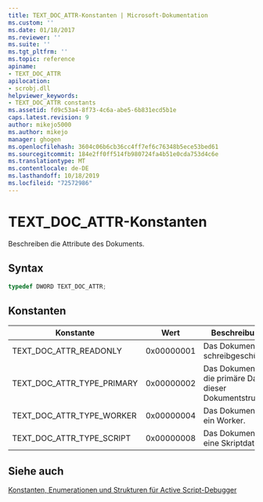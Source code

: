 ```yaml
---
title: TEXT_DOC_ATTR-Konstanten | Microsoft-Dokumentation
ms.custom: ''
ms.date: 01/18/2017
ms.reviewer: ''
ms.suite: ''
ms.tgt_pltfrm: ''
ms.topic: reference
apiname:
- TEXT_DOC_ATTR
apilocation:
- scrobj.dll
helpviewer_keywords:
- TEXT_DOC_ATTR constants
ms.assetid: fd9c53a4-8f73-4c6a-abe5-6b831ecd5b1e
caps.latest.revision: 9
author: mikejo5000
ms.author: mikejo
manager: ghogen
ms.openlocfilehash: 3604c06b6cb36cc4ff7ef6c76348b5ece53bed61
ms.sourcegitcommit: 184e2ff0ff514fb980724fa4b51e0cda753d4c6e
ms.translationtype: MT
ms.contentlocale: de-DE
ms.lasthandoff: 10/18/2019
ms.locfileid: "72572986"
---
```

# <a name="text_doc_attr-constants"></a>TEXT_DOC_ATTR-Konstanten
Beschreiben die Attribute des Dokuments.  
  
## <a name="syntax"></a>Syntax  
  
```cpp
typedef DWORD TEXT_DOC_ATTR;  
```  
  
## <a name="constants"></a>Konstanten  
  
|Konstante|Wert|Beschreibung|  
|--------------|-----------|-----------------|  
|TEXT_DOC_ATTR_READONLY|0x00000001|Das Dokument ist schreibgeschützt.|  
|TEXT_DOC_ATTR_TYPE_PRIMARY|0x00000002|Das Dokument ist die primäre Datei dieser Dokumentstruktur.|  
|TEXT_DOC_ATTR_TYPE_WORKER|0x00000004|Das Dokument ist ein Worker.|  
|TEXT_DOC_ATTR_TYPE_SCRIPT|0x00000008|Das Dokument ist eine Skriptdatei.|  
  
## <a name="see-also"></a>Siehe auch  
 [Konstanten, Enumerationen und Strukturen für Active Script-Debugger](../../winscript/reference/active-script-debugger-constants-enumerations-and-structures.md)